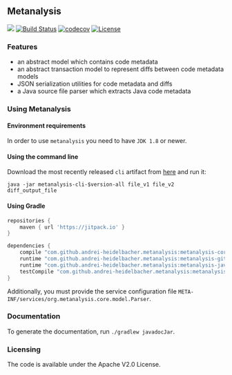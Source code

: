 ## Metanalysis

[![](https://jitpack.io/v/andrei-heidelbacher/metanalysis.svg)](https://jitpack.io/#andrei-heidelbacher/metanalysis)
[![Build Status](https://travis-ci.org/andrei-heidelbacher/metanalysis.png)](https://travis-ci.org/andrei-heidelbacher/metanalysis)
[![codecov](https://codecov.io/gh/andrei-heidelbacher/metanalysis/branch/master/graph/badge.svg)](https://codecov.io/gh/andrei-heidelbacher/metanalysis)
[![License](http://img.shields.io/:license-apache-blue.svg)](http://www.apache.org/licenses/LICENSE-2.0.html)

### Features

- an abstract model which contains code metadata
- an abstract transaction model to represent diffs between code metadata models
- JSON serialization utilities for code metadata and diffs
- a Java source file parser which extracts Java code metadata

### Using Metanalysis

#### Environment requirements

In order to use `metanalysis` you need to have `JDK 1.8` or newer.

#### Using the command line

Download the most recently released `cli` artifact from
[here](https://github.com/andrei-heidelbacher/metanalysis/releases) and run it:

```java -jar metanalysis-cli-$version-all file_v1 file_v2 diff_output_file```

#### Using Gradle

```groovy
repositories {
    maven { url 'https://jitpack.io' }
}

dependencies {
    compile "com.github.andrei-heidelbacher.metanalysis:metanalysis-core:$version"
    runtime "com.github.andrei-heidelbacher.metanalysis:metanalysis-git:$version"
    runtime "com.github.andrei-heidelbacher.metanalysis:metanalysis-java:$version"
    testCompile "com.github.andrei-heidelbacher.metanalysis:metanalysis-test:$version"
}
```

Additionally, you must provide the service configuration file
`META-INF/services/org.metanalysis.core.model.Parser`.

### Documentation

To generate the documentation, run ```./gradlew javadocJar```.

### Licensing

The code is available under the Apache V2.0 License.
